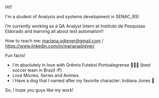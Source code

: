 Hi!! 

I'm a student of Analysis and systems development in SENAC_RS!

I’m currently working as a QA Analyst Intern at Instituto de Pesquisas Eldorado and learning all about test automation!! 

How to reach me: mariana.odreyer@gmail.com / https://www.linkedin.com/in/marianadreyer/

Fun facts! 
 - I'm absolutely in love with Grêmio Futebol Portoalegrense 💙🖤🤍 (best soccer team in Brazil :P)
 - Love Movies, Series and Animes.
 - I Have a dog that I named after my favorite character: Indiana Jones 🐶

So, I hope you guys like my work! 

